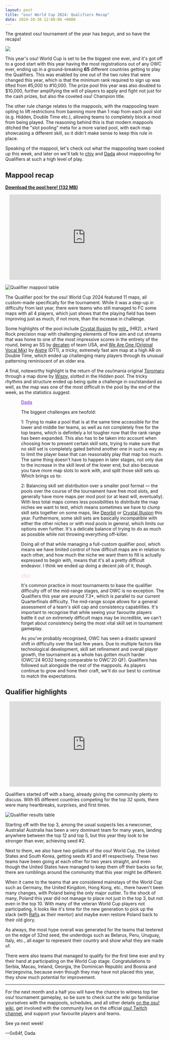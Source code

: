 ```yaml
---
layout: post
title: "osu! World Cup 2024: Qualifiers Recap"
date: 2024-10-30 12:00:00 +0000
---
```


The greatest osu! tournament of the year has begun, and so have the recaps!

![](/wiki/Tournaments/OWC/2024/img/owc2024-banner.jpg)

This year's osu! World Cup is set to be the biggest one ever, and it's got off to a good start with this year having the most registrations out of any OWC ever, ending up in a ground-breaking **65** different countries getting to play the Qualifiers. This was enabled by one out of the two rules that were changed this year, which is that the minimum rank required to sign up was lifted from #5,000 to #10,000. The prize pool this year was also doubled to $10,000, further amplifying the will of players to apply and fight not just for the cash prizes, but also the coveted osu! Champion title.

The other rule change relates to the mappools, with the mappooling team opting to lift restrictions from banning more than 1 map from each pool slot (e.g. Hidden, Double Time etc.), allowing teams to completely block a mod from being played. The reasoning behind this is that modern mappools ditched the "slot pooling" meta for a more varied pool, with each map showcasing a different skill, so it didn't make sense to keep this rule in place.

Speaking of the mappool, let's check out what the mappooling team cooked up this week, and later on we'll talk to [chiv](https://osu.ppy.sh/users/6701656) and [Dada](https://osu.ppy.sh/users/6701656) about mappooling for Qualifiers at such a high level of play.

## Mappool recap

<style>
    .news-chat-quote__avatar {
        float: left;
        width: 40px;
        height: 40px;
        border-radius: 50%;
        margin-left: -50px;
    }

    .news-chat-quote__text-container {
        margin-left: 50px;
    }

    .news-chat-quote__username {
        font-weight: 600;
        margin-bottom: 2px;
    }

    .news-chat-quote__colour-lvd {
        color: #FFD1DC;
    }

    .news-chat-quote__colour-gmt {
        color: #99EB47;
    }

    .news-chat-quote__colour-nat {
        color: #fa3703;
    }

    .news-chat-quote__colour-bn {
        color: #A347EB;
    }

    .news-chat-quote__colour-no-group {
        color: #FFFFFF;
    }

    .news-chat-quote__colour-fa {
        color: #00FFFF;
    }
</style>

[**Download the pool here! (132 MB)**](https://osu.ppy.sh/beatmaps/packs/P263)

<div align="center" class="osu-md__paragraph">
    <iframe width="95%" style="aspect-ratio: 16 / 9;" src="https://player.twitch.tv/?video=2281065609&parent=osu.ppy.sh&autoplay=false" frameborder="0" allowfullscreen="true" scrolling="no"></iframe>
</div>

![Qualifier mappool table](/wiki/shared/news/2024-10-30-osu-world-cup-2024-qualifiers-recap/mappool.jpg)

The Qualifier pool for the osu! World Cup 2024 featured 11 maps, all custom-made specifically for the tournament. While it was a step-up in difficulty from last year, there were teams who still managed to FC some maps with all 4 players, which just shows that the playing field has been improving just as much, if not more, than the increase in challenge.

Some highlights of the pool include [Crystal Illusion](https://osu.ppy.sh/beatmapsets/2267934#osu/4829693) by [milr_](https://osu.ppy.sh/users/4485933) (HR2), a Hard Rock precision map with challenging elements of flow aim and cut streams that was home to one of the most impressive scores in the entirety of the round, being an SS by [decaten](https://osu.ppy.sh/users/5645231) of team USA, and [We Are One (Original Vocal Mix)](https://osu.ppy.sh/beatmapsets/2267993#osu/4829833) by [Aistre](https://osu.ppy.sh/users/4879380) (DT1), a tricky, extremely fast aim map at a high AR on Double Time, which ended up challenging many players through its unusual patterning reminiscent of an older era.

A final, noteworthy highlight is the return of the osu!mania original [Toromaru](https://osu.ppy.sh/beatmapsets/2268007#osu/4829864) through a map done by [Wispy](https://osu.ppy.sh/users/11106929), slotted in the Hidden pool. The tricky rhythms and structure ended up being quite a challenge in osu!standard as well, as the map was one of the most difficult in the pool by the end of the week, as the statistics suggest.

<div class="news-chat-quote__text-container">

<a class="avatar news-chat-quote__avatar" href="https://osu.ppy.sh/users/9119507" style="background-image: url('/wiki/shared/news/2024-10-30-osu-world-cup-2024-qualifiers-recap/avatar-dada.jpg')"></a>

<p class="news-chat-quote__username"><a class="news-chat-quote__colour-bn" href="https://osu.ppy.sh/users/9119507">Dada</a></p>

The biggest challenges are twofold:

1: Trying to make a pool that is at the same time accessible for the lower and middle tier teams, as well as not completely free for the top teams, which is definitely a lot tougher now that the rank range has been expanded. This also has to be taken into account when choosing how to present certain skill sets, trying to make sure that no skill set is completely gated behind another one in such a way as to limit the player base that can reasonably play that map too much. The same thing doesn't have to happen in later stages, not only due to the increase in the skill level of the lower end, but also because you have more map slots to work with, and split those skill sets up. Which brings us to:

2: Balancing skill set distribution over a smaller pool format — the pools over the course of the tournament have free mod slots, and generally have more maps per mod pool (or at least will, eventually). With less total maps comes less possibilities to distribute the map niches we want to test, which means sometimes we have to clump skill sets together on some maps, like [Deorbit](https://osu.ppy.sh/beatmapsets/2268007#osu/4829864) or [Crystal Illusion](https://osu.ppy.sh/beatmapsets/2267934#osu/4829693) this year. Furthermore, some skill sets are basically incompatible with either the other niches or with mod pools in general, which limits our options even further. It's a delicate balance of trying to do as much as possible while not throwing everything off-kilter.

Doing all of that while managing a full-custom qualifier pool, which means we have limited control of how difficult maps are in relation to each other, and how much the niche we want them to fill is actually expressed to begin with, means that it's all a pretty difficult endeavor. I think we ended up doing a decent job of it, though.

<a class="avatar news-chat-quote__avatar" href="https://osu.ppy.sh/users/6701656" style="background-image: url('/wiki/shared/news/2024-10-30-osu-world-cup-2024-qualifiers-recap/avatar-chiv.jpg')"></a>

<p class="news-chat-quote__username"><a class="news-chat-quote__colour-lvd" href="https://osu.ppy.sh/users/6701656">chiv</a></p>

It's common practice in most tournaments to base the qualifier difficulty off of the mid-range stages, and OWC is no exception. The Qualifiers this year are around 7.3*, which is parallel to our current Quarterfinals difficulty. The mid-range scope allows for a general assessment of a team's skill cap and consistency capabilities. It's important to recognise that while seeing your favourite players battle it out on extremely difficult maps may be incredible, we can't forget about consistency being the most vital skill set in tournament gameplay.

As you've probably recognised, OWC has seen a drastic upward shift in difficulty over the last few years. Due to multiple factors like technological development, skill set refinement and overall player growth, the tournament as a whole has gotten much harder (OWC'24 RO32 being comparable to OWC'20 QF). Qualifiers has followed suit alongside the rest of the mappools. As players continue to grow and hone their craft, we'll do our best to continue to match the expectations.

</div>

## Qualifier highlights

<div align="center" class="osu-md__paragraph">
    <iframe width="95%" style="aspect-ratio: 16 / 9;" src="https://player.twitch.tv/?video=2287184079&parent=osu.ppy.sh&autoplay=false" frameborder="0" allowfullscreen="true" scrolling="no"></iframe>
</div>

Qualifiers started off with a bang, already giving the community plenty to discuss. With 65 different countries competing for the top 32 spots, there were many heartbreaks, surprises, and first times.

![Qualifier results table](/wiki/shared/news/2024-10-30-osu-world-cup-2024-qualifiers-recap/results.jpg)

Starting off with the top 3, among the usual suspects lies a newcomer, Australia! Australia has been a very dominant team for many years, landing anywhere between the top 12 and top 5, but this year they look to be stronger than ever, achieving seed #2.

Next to them, we also have two goliaths of the osu! World Cup, the United States and South Korea, getting seeds #3 and #1 respectively. These two teams have been going at each other for two years straight, and even though the United States have managed to keep them off their backs so far, there are rumblings around the community that this year might be different.

When it came to the teams that are considered mainstays of the World Cup such as Germany, the United Kingdom, Hong Kong, etc., there haven't been many changes, with Poland being the only major outlier. To the shock of many, Poland this year did not manage to place not just in the top 3, but not even in the top 10. With many of the veteran World Cup players not participating, it looks like it's time for the new generation to pick up the slack (with [Rafis](https://osu.ppy.sh/users/2558286) as their mentor) and maybe even restore Poland back to their old glory.

As always, the most hype overall was generated for the teams that teetered on the edge of 32nd seed, the underdogs such as Belarus, Peru, Uruguay, Italy, etc., all eager to represent their country and show what they are made of.

There were also teams that managed to qualify for the first time ever and try their hand at participating on the World Cup stage. Congratulations to Serbia, Macau, Ireland, Georgia, the Dominican Republic and Bosnia and Herzegovina, because even though they may have not placed this year, they show much potential for improvement.

---

For the next month and a half you will have the chance to witness top tier osu! tournament gameplay, so be sure to check out the wiki go familiarise yourselves with the mappools, schedules, and all other details [on the osu! wiki](/wiki/Tournaments/OWC/2024), get involved with the community live on the official [osu! Twitch channel](https://www.twitch.tv/osulive), and support your favourite players and teams.

See ya next week!

—0x84f, Dada
